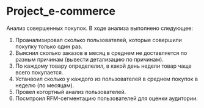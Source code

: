 # Project_e-commerce
Анализ совершенных покупок. В ходе анализа выполнено следующее:
1. Проанализировал сколько пользователей, которые совершили покупку только один раз. 
2. Выяснил сколько заказов в месяц в среднем не доставляется по разным причинам (вывести детализацию по причинам).
3. По каждому товару определелил, в какой день недели товар чаще всего покупается. 
4. Устанвоил сколько у каждого из пользователей в среднем покупок в неделю (по месяцам).  
5. Провел когортный анализ пользователей.
6. Посмтроил RFM-сегментацию пользователей для оценки аудитории.
 
